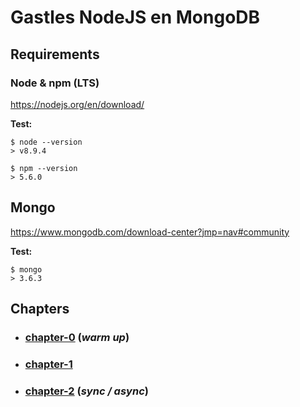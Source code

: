 # Gastles NodeJS en MongoDB

## Requirements

### Node & npm (LTS)

https://nodejs.org/en/download/

__Test:__
```
$ node --version
> v8.9.4

$ npm --version
> 5.6.0
```

## Mongo

https://www.mongodb.com/download-center?jmp=nav#community

__Test:__
```
$ mongo
> 3.6.3
```

## Chapters

* ### [chapter-0](https://github.com/hvperdrive/node-mongo-gastles/tree/chapter-0/chapter-0) (_warm up_)
* ### [chapter-1](https://github.com/hvperdrive/node-mongo-gastles/tree/chapter-1/chapter-1)
* ### [chapter-2](https://github.com/hvperdrive/node-mongo-gastles/tree/chapter-2/chapter-2) (_sync / async_)
